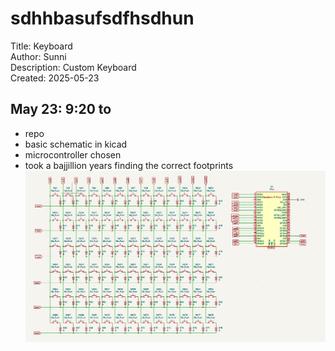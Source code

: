 # sdhhbasufsdfhsdhun
Title: Keyboard </br>
Author: Sunni </br>
Description: Custom Keyboard </br>
Created: 2025-05-23 </br>

## May 23: 9:20 to 
- repo
- basic schematic in kicad
- microcontroller chosen
- took a bajjillion years finding the correct footprints
![image](./journal-images/schematic1.png)
